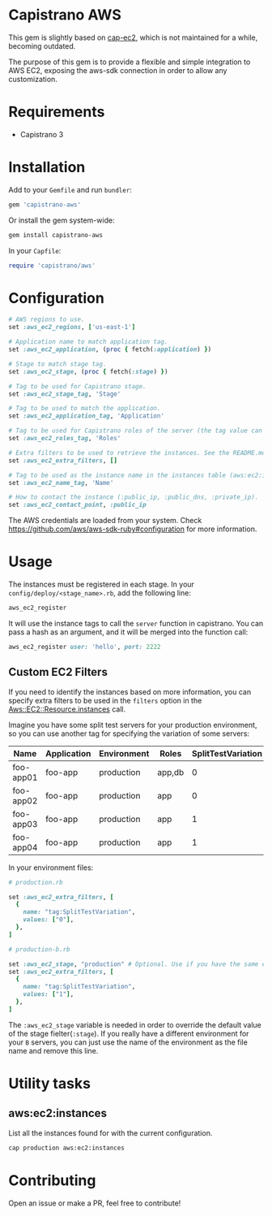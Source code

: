 Capistrano AWS
==============

This gem is slightly based on [cap-ec2](https://github.com/forward3d/cap-ec2), which is not maintained for a while, becoming outdated.

The purpose of this gem is to provide a flexible and simple integration to AWS EC2, exposing the aws-sdk connection in order to allow any customization.

# Requirements

* Capistrano 3

# Installation

Add to your `Gemfile` and run `bundler`:
```ruby
gem 'capistrano-aws'
```

Or install the gem system-wide:
```bash
gem install capistrano-aws
```

In your `Capfile`:
```ruby
require 'capistrano/aws'
```

# Configuration

```ruby
# AWS regions to use.
set :aws_ec2_regions, ['us-east-1']

# Application name to match application tag.
set :aws_ec2_application, (proc { fetch(:application) })

# Stage to match stage tag.
set :aws_ec2_stage, (proc { fetch(:stage) })

# Tag to be used for Capistrano stage.
set :aws_ec2_stage_tag, 'Stage'

# Tag to be used to match the application.
set :aws_ec2_application_tag, 'Application'

# Tag to be used for Capistrano roles of the server (the tag value can be a comma separated list).
set :aws_ec2_roles_tag, 'Roles'

# Extra filters to be used to retrieve the instances. See the README.md for more information.
set :aws_ec2_extra_filters, []

# Tag to be used as the instance name in the instances table (aws:ec2:instances task).
set :aws_ec2_name_tag, 'Name'

# How to contact the instance (:public_ip, :public_dns, :private_ip).
set :aws_ec2_contact_point, :public_ip
```

The AWS credentials are loaded from your system. Check https://github.com/aws/aws-sdk-ruby#configuration for more information.

# Usage

The instances must be registered in each stage. In your `config/deploy/<stage_name>.rb`, add the following line:

```ruby
aws_ec2_register
```

It will use the instance tags to call the `server` function in capistrano. You can pass a hash as an argument, and it will be merged into the function call:

```ruby
aws_ec2_register user: 'hello', port: 2222
```

## Custom EC2 Filters

If you need to identify the instances based on more information, you can specify extra filters to be used in the `filters` option in the [Aws::EC2::Resource.instances](https://docs.aws.amazon.com/sdkforruby/api/Aws/EC2/Resource.html#instances-instance_method) call.

Imagine you have some split test servers for your production environment, so you can use another tag for specifying the variation of some servers:

| Name      | Application | Environment | Roles  | SplitTestVariation |
|-----------|-------------|-------------|--------|--------------------|
| foo-app01 | foo-app     | production  | app,db | 0                  |
| foo-app02 | foo-app     | production  | app    | 0                  |
| foo-app03 | foo-app     | production  | app    | 1                  |
| foo-app04 | foo-app     | production  | app    | 1                  |

In your environment files:

```ruby
# production.rb

set :aws_ec2_extra_filters, [
  {
    name: "tag:SplitTestVariation",
    values: ["0"],
  },
]
```

```ruby
# production-b.rb

set :aws_ec2_stage, "production" # Optional. Use if you have the same environment for the B servers.
set :aws_ec2_extra_filters, [
  {
    name: "tag:SplitTestVariation",
    values: ["1"],
  },
]
```

The `:aws_ec2_stage` variable is needed in order to override the default value of the stage fielter(`:stage`). If you really have a different environment for your `B` servers, you can just use the name of the environment as the file name and remove this line.

# Utility tasks

## aws:ec2:instances

List all the instances found for with the current configuration.

```bash
cap production aws:ec2:instances
```

# Contributing

Open an issue or make a PR, feel free to contribute!

